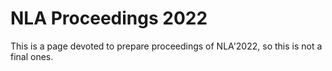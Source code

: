 # NLA Proceedings 2022

This is a page devoted to prepare proceedings of NLA'2022, so this is not a final ones.
